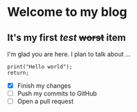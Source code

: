 # Welcome to my blog

## It's my **first** *test* ~~worst~~ item

I'm glad you are here. I plan to talk about ...

```
print("Hello world");
return;
```

- [x] Finish my changes
- [ ] Push my commits to GitHub
- [ ] Open a pull request
